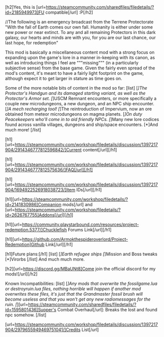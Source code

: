 [h2]Yes, this is [url=https://steamcommunity.com/sharedfiles/filedetails/?id=2185949973]FU compatible[/url] :P[/h2]

//The following is an emergency broadcast from the Terrene Protectorate
"With the fall of Earth comes our own fall. Humanity is either under some new power or near extinct. To any and all remaining Protectors in this dark galaxy, our hearts and minds are with you, for you are our last chance, our last hope, for redemption"

This mod is basically a miscellaneous content mod with a strong focus on expanding upon the game's lore in a manner in-keeping with its canon, as well as introducing things I feel are """missing""" (in a particularly subjective sense) from the base game. Given the fairly even spread of the mod's content, it's meant to have a fairly light footprint on the game, although expect it to get larger in stature as time goes on.

Some of the more notable bits of content in the mod so far:
[list]
[*]The Protector's Handgun and its damaged starting variant, as well as the Protector's Armor set.
[*]USCM Remnant encounters, or more specifically a couple new microdungeons, a new dungeon, and an NPC ship encounter.
[*]A mech recharging tool!
[*]The reintroduction of Impervium, now an ore obtained from meteor microdungeons on magma planets.
[*]On duty Peacekeepers who'll come in to aid friendly NPCs.
[*]Many new lore codices found across vanilla villages, dungeons and ship/space encounters.
[*]And much more!
[/list]

[h1][url=https://steamcommunity.com/workshop/filedetails/discussion/1397217904/2914346777812596842/]Current content[/url][/h1]

[h1][url=https://steamcommunity.com/workshop/filedetails/discussion/1397217904/2914346777812575636/]FAQ[/url][/h1]

[h1][url=https://steamcommunity.com/workshop/filedetails/discussion/1397217904/1694922526918038723/]Item IDs[/url][/h1]

[h1][url=https://steamcommunity.com/workshop/filedetails/?id=2141830986]Companion mods[/url] and [url=https://steamcommunity.com/workshop/filedetails/?id=2626767755]Addons[/url][/h1]

[h1][url=https://community.playstarbound.com/resources/project-redemption.5377/]Chucklefish Forums Link[/url][/h1]

[h1][url=https://github.com/Armokthespideroverlord/Project-Redemption]Github Link[/url][/h1]

[h1]Future plans:[/h1]
[list]
[*]Earth refugee ships
[*]Mission and Boss tweaks
[*]Virorbs
[/list]
And much much more.

[h2][url=https://discord.gg/MBaUNt8]Come join the official discord for my mods![/url][/h2]

Known Incompatibilities:
[list]
[*]Any mods that overwrite the fossilgame.lua or destroyruin.lua files, nothing horrible will happen if another mod overwrites these files, it's just that the Grandmaster fossil brush will become useless and that you won't get any new radiomessages for the ruin.
[*][url=https://steamcommunity.com/sharedfiles/filedetails/?id=1595801436]Supper's Combat Overhaul[/url]: Breaks the lost and found npc somehow.
[/list]

[url=https://steamcommunity.com/workshop/filedetails/discussion/1397217904/2979655949469751041/]Credits List[/url]
